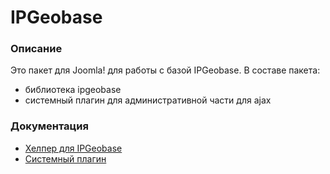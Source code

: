 # IPGeobase


### Описание
Это пакет для Joomla! для работы с базой IPGeobase.
В составе пакета:
- библиотека ipgeobase
- системный плагин для административной части для ajax


### Документация
- [Хелпер для IPGeobase]()
- [Системный плагин]()
